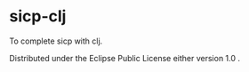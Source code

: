 # sicp-clj

To complete sicp with clj.

Distributed under the Eclipse Public License either version 1.0 .